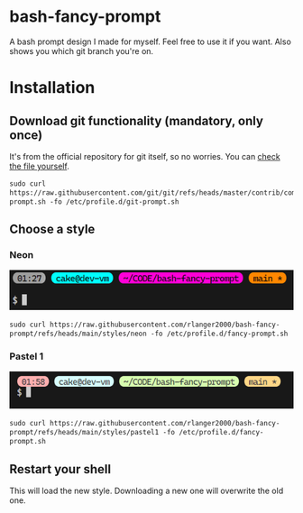 # bash-fancy-prompt
A bash prompt design I made for myself. Feel free to use it if you want. Also shows you which git branch you're on.

# Installation

## Download git functionality (mandatory, only once)
It's from the official repository for git itself, so no worries. You can [check the file yourself](https://raw.githubusercontent.com/git/git/refs/heads/master/contrib/completion/git-prompt.sh).
```
sudo curl https://raw.githubusercontent.com/git/git/refs/heads/master/contrib/completion/git-prompt.sh -fo /etc/profile.d/git-prompt.sh
```

## Choose a style
### Neon
![preview_neon](preview/neon.png)
```
sudo curl https://raw.githubusercontent.com/rlanger2000/bash-fancy-prompt/refs/heads/main/styles/neon -fo /etc/profile.d/fancy-prompt.sh
```

### Pastel 1
![pastel1_neon](preview/pastel1.png)
```
sudo curl https://raw.githubusercontent.com/rlanger2000/bash-fancy-prompt/refs/heads/main/styles/pastel1 -fo /etc/profile.d/fancy-prompt.sh
```

## Restart your shell
This will load the new style. Downloading a new one will overwrite the old one.